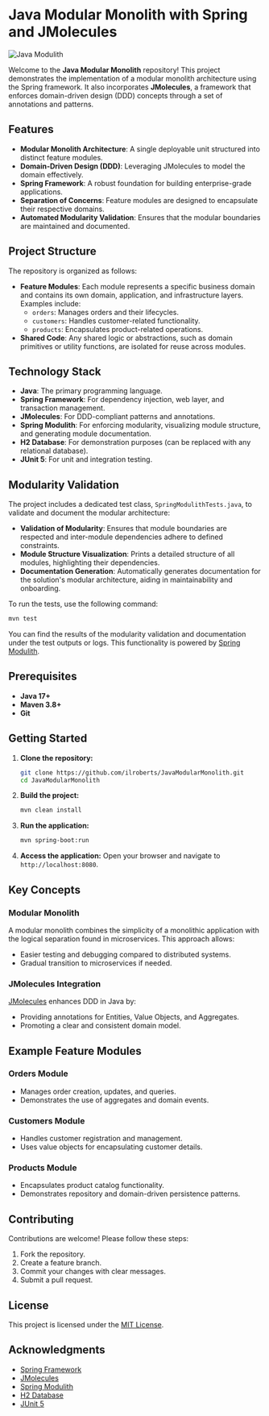 # Java Modular Monolith with Spring and JMolecules

![Java Modulith](https://github.com/ilroberts/JavaModularMonolith/actions/workflows/maven.yml/badge.svg)

Welcome to the **Java Modular Monolith** repository! This project demonstrates the implementation of a modular monolith architecture using the Spring framework. It also incorporates **JMolecules**, a framework that enforces domain-driven design (DDD) concepts through a set of annotations and patterns.

## Features

- **Modular Monolith Architecture**: A single deployable unit structured into distinct feature modules.
- **Domain-Driven Design (DDD)**: Leveraging JMolecules to model the domain effectively.
- **Spring Framework**: A robust foundation for building enterprise-grade applications.
- **Separation of Concerns**: Feature modules are designed to encapsulate their respective domains.
- **Automated Modularity Validation**: Ensures that the modular boundaries are maintained and documented.

## Project Structure

The repository is organized as follows:

- **Feature Modules**: Each module represents a specific business domain and contains its own domain, application, and infrastructure layers. Examples include:
  - `orders`: Manages orders and their lifecycles.
  - `customers`: Handles customer-related functionality.
  - `products`: Encapsulates product-related operations.
- **Shared Code**: Any shared logic or abstractions, such as domain primitives or utility functions, are isolated for reuse across modules.

## Technology Stack

- **Java**: The primary programming language.
- **Spring Framework**: For dependency injection, web layer, and transaction management.
- **JMolecules**: For DDD-compliant patterns and annotations.
- **Spring Modulith**: For enforcing modularity, visualizing module structure, and generating module documentation.
- **H2 Database**: For demonstration purposes (can be replaced with any relational database).
- **JUnit 5**: For unit and integration testing.

## Modularity Validation

The project includes a dedicated test class, `SpringModulithTests.java`, to validate and document the modular architecture:

- **Validation of Modularity**: Ensures that module boundaries are respected and inter-module dependencies adhere to defined constraints.
- **Module Structure Visualization**: Prints a detailed structure of all modules, highlighting their dependencies.
- **Documentation Generation**: Automatically generates documentation for the solution's modular architecture, aiding in maintainability and onboarding.

To run the tests, use the following command:
```bash
mvn test
```

You can find the results of the modularity validation and documentation under the test outputs or logs. This functionality is powered by [Spring Modulith](https://spring.io/projects/spring-modulith).

## Prerequisites

- **Java 17+**
- **Maven 3.8+**
- **Git**

## Getting Started

1. **Clone the repository:**
   ```bash
   git clone https://github.com/ilroberts/JavaModularMonolith.git
   cd JavaModularMonolith
   ```

2. **Build the project:**
   ```bash
   mvn clean install
   ```

3. **Run the application:**
   ```bash
   mvn spring-boot:run
   ```

4. **Access the application:**
   Open your browser and navigate to `http://localhost:8080`.

## Key Concepts

### Modular Monolith

A modular monolith combines the simplicity of a monolithic application with the logical separation found in microservices. This approach allows:

- Easier testing and debugging compared to distributed systems.
- Gradual transition to microservices if needed.

### JMolecules Integration

[JMolecules](https://jmolecules.org/) enhances DDD in Java by:

- Providing annotations for Entities, Value Objects, and Aggregates.
- Promoting a clear and consistent domain model.

## Example Feature Modules

### Orders Module

- Manages order creation, updates, and queries.
- Demonstrates the use of aggregates and domain events.

### Customers Module

- Handles customer registration and management.
- Uses value objects for encapsulating customer details.

### Products Module

- Encapsulates product catalog functionality.
- Demonstrates repository and domain-driven persistence patterns.

## Contributing

Contributions are welcome! Please follow these steps:

1. Fork the repository.
2. Create a feature branch.
3. Commit your changes with clear messages.
4. Submit a pull request.

## License

This project is licensed under the [MIT License](LICENSE).

## Acknowledgments

- [Spring Framework](https://spring.io/)
- [JMolecules](https://jmolecules.org/)
- [Spring Modulith](https://spring.io/projects/spring-modulith)
- [H2 Database](https://www.h2database.com/)
- [JUnit 5](https://junit.org/junit5/)

